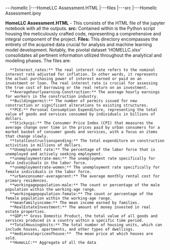 ---homellc
      |---HomeLLC Assessment.HTML
      |---files
      |---src
            |---Homellc Assessment.ipny
            

**HomeLLC Assessment.HTML** - This consists of the HTML file of the jupyter notebook with all the outputs.
**src:** Contained within is the Python script housing the meticulously crafted code, representing a comprehensive and integral component of the project.
**Files:** This directory encompasses the entirety of the acquired data crucial for analysis and machine learning model development. Notably, the pivotal dataset 'HOMELLC.xlsx' consolidates all pertinent information utilized throughout the analytical and modeling phases.
The files are:

      **Interest_rates:** The real interest rate refers to the nominal interest rate adjusted for inflation. In other words, it represents the actual purchasing power of interest earned or paid on an investment or loan. The real interest rate is crucial for assessing the true cost of borrowing or the real return on an investment.
      **Averagehourlyearning-Construction:** The average hourly earnings for workers in the construction industry.
      **Buildingpermit:** The number of permits issued for new construction or significant alterations to existing structures.
      **PCE:** Personal Consumption Expenditure, representing the total value of goods and services consumed by individuals in billions of dollars.
      **Stickycpi:** The Consumer Price Index (CPI) that measures the average change over time in the prices paid by urban consumers for a market basket of consumer goods and services, with a focus on items that change slowly.
      **totalConstructionspending:** The total expenditure on construction activities in millions of dollars.
      **Unemployment rate:** The percentage of the labor force that is unemployed and actively seeking employment.
      **unemploymentrate-men:** The unemployment rate specifically for male individuals in the labor force.
      **unemploymentrate-women:** The unemployment rate specifically for female individuals in the labor force.
      **urbanconsumer-averagerent:** The average monthly rental cost for primary residences.
      **workingagepopulation-male:** The count or percentage of the male population within the working-age range.
      **workingagepopulation-female:** The count or percentage of the female population within the working-age range.
      **meanfamilyincome:** The mean income earned by families.
      **RealEstateInvestment:** The amount of money invested in real estate properties.
      **GDP:** Gross Domestic Product, the total value of all goods and services produced in a country within a specific time period.
      **TotalHousingUnits:** The total number of housing units, which can include houses, apartments, and other types of dwellings.
      **mediansalepriceofhouse:**  The mean price at which houses are sold.
      **HomeLLC:** Aggregate of all the data

